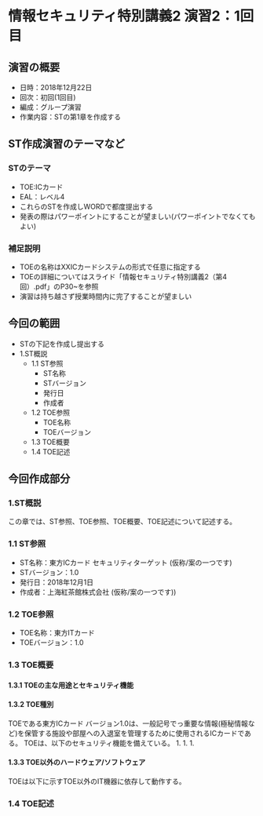 # 情報セキュリティ特別講義2 演習2：1回目
## 演習の概要
- 日時：2018年12月22日
- 回次：初回(1回目)
- 編成：グループ演習
- 作業内容：STの第1章を作成する

## ST作成演習のテーマなど
### STのテーマ
- TOE:ICカード
- EAL：レベル4
- これらのSTを作成しWORDで都度提出する
- 発表の際はパワーポイントにすることが望ましい(パワーポイントでなくてもよい)

### 補足説明
- TOEの名称はXXICカードシステムの形式で任意に指定する
- TOEの詳細についてはスライド「情報セキュリティ特別講義2（第4回）.pdf」のP30~を参照
- 演習は持ち越さず授業時間内に完了することが望ましい

## 今回の範囲
- STの下記を作成し提出する
- 1.ST概説
    - 1.1 ST参照
        - ST名称
        - STバージョン
        - 発行日
        - 作成者
    - 1.2 TOE参照
        - TOE名称
        - TOEバージョン
    - 1.3 TOE概要
    - 1.4 TOE記述

## 今回作成部分
### 1.ST概説
この章では、ST参照、TOE参照、TOE概要、TOE記述について記述する。

### 1.1 ST参照
- ST名称：東方ICカード セキュリティターゲット (仮称/案の一つです)
- STバージョン：1.0
- 発行日：2018年12月1日
- 作成者：上海紅茶館株式会社 (仮称/案の一つです))

### 1.2 TOE参照
- TOE名称：東方ITカード
- TOEバージョン：1.0

### 1.3 TOE概要
#### 1.3.1 TOEの主な用途とセキュリティ機能
#### 1.3.2 TOE種別
TOEである東方ICカード バージョン1.0は、一般記号でっ重要な情報(極秘情報など)を保管する施設や部屋への入退室を管理するために使用されるICカードである。
TOEは、以下のセキュリティ機能を備えている。
1.
1.
1.

#### 1.3.3 TOE以外のハードウェア/ソフトウェア
TOEは以下に示すTOE以外のIT機器に依存して動作する。  

### 1.4 TOE記述
